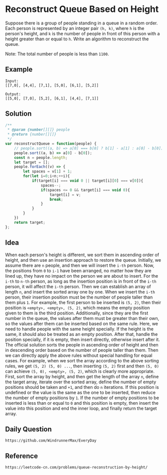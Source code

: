 # Reconstruct Queue Based on Height
Suppose there is a group of people standing in a queue in a random order. Each person is represented by an integer pair `(h, k)`, where `h` is the person's height, and `k` is the number of people in front of this person with a height greater than or equal to `h`. Write an algorithm to reconstruct the queue.

Note:
The total number of people is less than `1100`.

## Example

```
Input:
[[7,0], [4,4], [7,1], [5,0], [6,1], [5,2]]

Output:
[[5,0], [7,0], [5,2], [6,1], [4,4], [7,1]]
```

## Solution

```javascript
/**
 * @param {number[][]} people
 * @return {number[][]}
 */
var reconstructQueue = function(people) {
    // people.sort((a, b) => a[0] === b[0] ? b[1] - a[1] : a[0] - b[0]);
    people.sort((a, b) => a[0] - b[0]);
    const n = people.length;
    let target = [];
    people.forEach((v) => {
        let spaces = v[1] + 1;
        for(let i=0;i<n;++i){
            if(target[i] === void 0 || target[i][0] === v[0]){
                spaces--;
                if(spaces <= 0 && target[i] === void 0){
                    target[i] = v;
                    break;
                }
            }
        }
    })
    return target;
};
```

## Idea
When each person's height is different, we sort them in ascending order of height, and then use an insertion approach to restore the queue. Initially, we assume there are `n` people, and then we will insert the `i-th` person. Now, the positions from `0` to `i-1` have been arranged, no matter how they are lined up, they have no impact on the person we are about to insert. For the `i-th` to `n-th` person, as long as the insertion position is in front of the `i-th` person, it will affect the `i-th` person. Then we can establish an array of length `n`, and insert the sorted array one by one. When we insert the `i-th` person, their insertion position must be the number of people taller than them plus `1`. For example, the first person to be inserted is `(5, 2)`, then their position is `<empty>, <empty>, (5, 2)`, which means the empty position given to them is the third position. Additionally, since they are the first number in the queue, the values after them must be greater than their own, so the values after them can be inserted based on the same rule. Here, we need to handle people with the same height specially. If the height is the same, it should also be treated as an empty position. After that, handle the position specially, if it is empty, then insert directly, otherwise insert after it. The official solution sorts the people in ascending order of height and then in descending order based on the number of people taller than them. Then we can directly apply the above rules without special handling for equal cases. For example, when we sort the array according to the above sorting rules, we get `(5, 2) (5, 0) ...`, then inserting `(5, 2)` first and then `(5, 0)` can achieve `(5, 0), <empty>, (5, 2)`, which is clearly more appropriate. First, sort the array by height, and then get the length of the array `n`, define the target array, iterate over the sorted array, define the number of empty positions should be taken and `+1`, and then do `n` iterations. If this position is undefined or the value is the same as the one to be inserted, then reduce the number of empty positions by `1`. If the number of empty positions to be inserted is less than or equal to `0` and this position is empty, then insert the value into this position and end the inner loop, and finally return the target array.

## Daily Question

```
https://github.com/WindrunnerMax/EveryDay
```

## Reference

```
https://leetcode-cn.com/problems/queue-reconstruction-by-height/
```